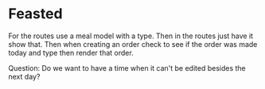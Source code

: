 Feasted
=======

For the routes use a meal model with a type. Then in the routes just have it show that. Then when creating an order 
check to see if the order was made today and type then render that order. 

Question: Do we want to have a time when it can't be edited besides the next day? 
